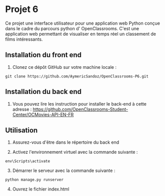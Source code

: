 # Projet 6

Ce projet une interface utilisateur pour une application web Python conçue dans le cadre du parcours python d' OpenClassrooms. C'est une application web permettant de visualiser en temps réel un classement de films intéressants.

## Installation du front end

1. Clonez ce dépôt GitHub sur votre machine locale :

```shell
git clone https://github.com/AymericSandoz/OpenClassrooms-P6.git
```

## Installation du back end

1. Vous pouvez lire les instruction pour installer le back-end à cette adresse : https://github.com/OpenClassrooms-Student-Center/OCMovies-API-EN-FR

## Utilisation

1. Assurez-vous d'être dans le répertoire du back end

2. Activez l'environnement virtuel avec la commande suivante :

```shell
env\Scripts\activate
```

3. Démarrer le serveur avec la commande suivante :

```shell
python manage.py runserver
```

4. Ouvrez le fichier index.html
